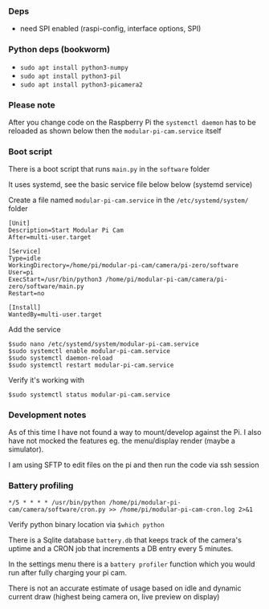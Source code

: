 ### Deps
* need SPI enabled (raspi-config, interface options, SPI)

### Python deps (bookworm)
* `sudo apt install python3-numpy`
* `sudo apt install python3-pil`
* `sudo apt install python3-picamera2`

### Please note

After you change code on the Raspberry Pi the `systemctl daemon` has to be reloaded as shown below then the `modular-pi-cam.service` itself

### Boot script

There is a boot script that runs `main.py` in the `software` folder

It uses systemd, see the basic service file below below (systemd service)

Create a file named `modular-pi-cam.service` in the `/etc/systemd/system/` folder

```
[Unit]
Description=Start Modular Pi Cam
After=multi-user.target

[Service]
Type=idle
WorkingDirectory=/home/pi/modular-pi-cam/camera/pi-zero/software
User=pi
ExecStart=/usr/bin/python3 /home/pi/modular-pi-cam/camera/pi-zero/software/main.py
Restart=no

[Install]
WantedBy=multi-user.target
```

Add the service

```
$sudo nano /etc/systemd/system/modular-pi-cam.service
$sudo systemctl enable modular-pi-cam.service
$sudo systemctl daemon-reload
$sudo systemctl restart modular-pi-cam.service
```

Verify it's working with

`$sudo systemctl status modular-pi-cam.service`

### Development notes

As of this time I have not found a way to mount/develop against the Pi. I also have not mocked the features eg. the menu/display render (maybe a simulator).

I am using SFTP to edit files on the pi and then run the code via ssh session

### Battery profiling

`*/5 * * * * /usr/bin/python /home/pi/modular-pi-cam/camera/software/cron.py >> /home/pi/modular-pi-cam-cron.log 2>&1`

Verify python binary location via `$which python`

There is a Sqlite database `battery.db` that keeps track of the camera's uptime and a CRON job that increments a DB entry every 5 minutes.

In the settings menu there is a `battery profiler` function which you would run after fully charging your pi cam.

There is not an accurate estimate of usage based on idle and dynamic current draw (highest being camera on, live preview on display)
